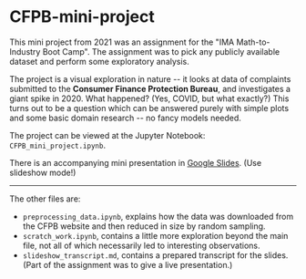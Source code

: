 # CFPB-mini-project
This mini project from 2021 was an assignment for the "IMA Math-to-Industry Boot Camp". The assignment was to pick any publicly available dataset and perform some exploratory analysis. 

The project is a visual exploration in nature -- it looks at data of complaints submitted to the **Consumer Finance Protection Bureau**, and investigates a giant spike in 2020. What happened? (Yes, COVID, but what exactly?) This turns out to be a question which can be answered purely with simple plots and some basic domain research  -- no fancy models needed. 

The project can be viewed at the Jupyter Notebook: `CFPB_mini_project.ipynb`.

There is an accompanying mini presentation in [Google Slides](https://docs.google.com/presentation/d/1mDMXmrxDLWnJ23a7buCNRPYWTGmzBzDKZHyHTqb21Q4/edit?usp=share_link). (Use slideshow mode!)

----

The other files are:
* `preprocessing_data.ipynb`, explains how the data was downloaded from the CFPB website and then reduced in size by random sampling.
* `scratch_work.ipynb`, contains a little more exploration beyond the main file, not all of which necessarily led to interesting observations.
* `slideshow_transcript.md`, contains a prepared transcript for the slides. (Part of the assignment was to give a live presentation.)

